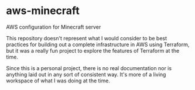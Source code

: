# aws-minecraft
AWS configuration for Minecraft server

This repository doesn't represent what I would consider to be best practices for building out a complete infrastructure in AWS using Terraform, but it was a really fun project to explore the features of Terraform at the time.

Since this is a personal project, there is no real documentation nor is anything laid out in any sort of consistent way. It's more of a living workspace of what I was doing at the time.
